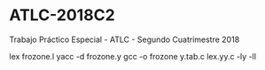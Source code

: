 # ATLC-2018C2
Trabajo Práctico Especial - ATLC - Segundo Cuatrimestre 2018

lex frozone.l
yacc -d frozone.y
gcc -o frozone y.tab.c lex.yy.c -ly -ll
